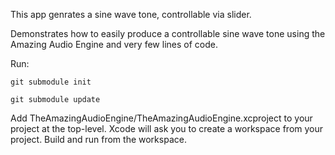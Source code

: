This app genrates a sine wave tone, controllable via slider.

Demonstrates how to easily produce a controllable sine wave tone using the Amazing Audio Engine and very few lines of code. 

Run:

	git submodule init
	
	git submodule update
	

Add TheAmazingAudioEngine/TheAmazingAudioEngine.xcproject to your project at the top-level. Xcode will ask you to create a workspace from your project. Build and run from the workspace.
